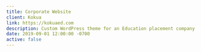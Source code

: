 ```yaml
---
title: Corporate Website
client: Kokua
link: https://kokuaed.com
description: Custom WordPress theme for an Education placement company.
date: 2019-09-01 12:00:00 -0700
active: false
---
```

